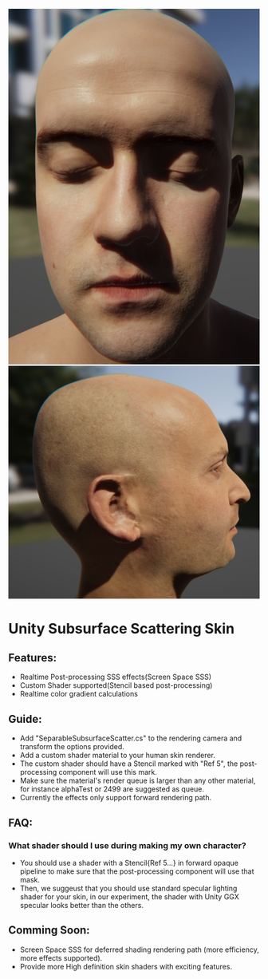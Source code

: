![demo1](demo1.png)
![demo2](demo2.png)
# Unity Subsurface Scattering Skin
## Features:
* Realtime Post-processing SSS effects(Screen Space SSS)
* Custom Shader supported(Stencil based post-processing)
* Realtime color gradient calculations
## Guide:
* Add "SeparableSubsurfaceScatter.cs" to the rendering camera and transform the options provided.
* Add a custom shader material to your human skin renderer.
* The custom shader should have a Stencil marked with "Ref 5", the post-processing component will use this mark.
* Make sure the material's render queue is larger than any other material, for instance alphaTest or 2499 are suggested as queue.
* Currently the effects only support forward rendering path.

## FAQ:
### What shader should I use during making my own character?
* You should use a shader with a Stencil{Ref 5...} in forward opaque pipeline to make sure that the post-processing component will use that mask.
* Then, we suggeust that you should use standard specular lighting shader for your skin, in our experiment, the shader with Unity GGX specular looks better than the others.

## Comming Soon:
* Screen Space SSS for deferred shading rendering path (more efficiency, more effects supported).
* Provide more High definition skin shaders with exciting features.